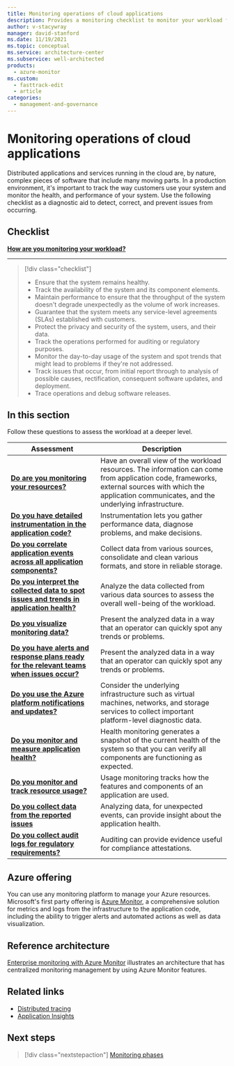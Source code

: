 ```yaml
---
title: Monitoring operations of cloud applications
description: Provides a monitoring checklist to monitor your workload for operational excellence.
author: v-stacywray
manager: david-stanford
ms.date: 11/19/2021
ms.topic: conceptual
ms.service: architecture-center
ms.subservice: well-architected
products:
  - azure-monitor
ms.custom:
  - fasttrack-edit
  - article
categories:
  - management-and-governance
---
```


# Monitoring operations of cloud applications

Distributed applications and services running in the cloud are, by nature, complex pieces of software that include many moving parts. In a production environment, it's important to track the way customers use your system and monitor the health, and performance of your system. Use the following checklist as a diagnostic aid to detect, correct, and prevent issues from occurring.

## Checklist

**[How are you monitoring your workload?](monitor-pipeline.md)**
***
> [!div class="checklist"]
> - Ensure that the system remains healthy.
> - Track the availability of the system and its component elements.
> - Maintain performance to ensure that the throughput of the system doesn't degrade unexpectedly as the volume of work increases.
> - Guarantee that the system meets any service-level agreements (SLAs) established with customers.
> - Protect the privacy and security of the system, users, and their data.
> - Track the operations performed for auditing or regulatory purposes.
> - Monitor the day-to-day usage of the system and spot trends that might lead to problems if they're not addressed.
> - Track issues that occur, from initial report through to analysis of possible causes, rectification, consequent software updates, and deployment.
> - Trace operations and debug software releases.

## In this section

Follow these questions to assess the workload at a deeper level.

|Assessment|Description|
|---|---|
|[**Do are you monitoring your resources?**](monitor-data-sources.md)|Have an overall view of the workload resources. The information can come from application code, frameworks, external sources with which the application communicates, and the underlying infrastructure.
|[**Do you have detailed instrumentation in the application code?**](monitor-instrument.md)|Instrumentation lets you gather performance data, diagnose problems, and make decisions.|
|[**Do you correlate application events across all application components?**](monitor-collection-data-storage.md)|Collect data from various sources, consolidate and clean various formats, and store in reliable storage.|
|[**Do you interpret the collected data to spot issues and trends in application health?**](monitor-analysis.md)|Analyze the data collected from various data sources to assess the overall well-being of the workload.|
|[**Do you visualize monitoring data?**](monitor-visualize-data.md)| Present the analyzed data in a way that an operator can quickly spot any trends or problems.|
|[**Do you have alerts and response plans ready for the relevant teams when issues occur?**](monitor-alerts.md)| Present the analyzed data in a way that an operator can quickly spot any trends or problems.|
|[**Do you use the Azure platform notifications and updates?**](monitor-data-sources.md#infrastructure-metrics)| Consider the underlying infrastructure such as virtual machines, networks, and storage services to collect important platform-level diagnostic data.|
|[**Do you monitor and measure application health?**](health-monitoring.md)|Health monitoring generates a snapshot of the current health of the system so that you can verify all components are functioning as expected.|
|[**Do you monitor and track resource usage?**](usage.md)|Usage monitoring tracks how the features and components of an application are used.|
|[**Do you collect data from the reported issues**](issue-tracking.md)|Analyzing data, for unexpected events, can provide insight about the application health.|
|[**Do you collect audit logs for regulatory requirements?**](auditing.md)| Auditing can provide evidence useful for compliance attestations. |

## Azure offering

You can use any monitoring platform to manage your Azure resources. Microsoft's first party offering is [Azure Monitor](/azure/azure-monitor/overview), a comprehensive solution for metrics and logs from the infrastructure to the application code, including the ability to trigger alerts and automated actions as well as data visualization.


## Reference architecture

[Enterprise monitoring with Azure Monitor](/azure/architecture/example-scenario/monitoring/enterprise-monitoring) illustrates an architecture that has centralized monitoring management by using Azure Monitor features.


## Related links

- [Distributed tracing](/azure/architecture/microservices/logging-monitoring#distributed-tracing)
- [Application Insights](/azure/azure-monitor/app/app-insights-overview)

## Next steps

> [!div class="nextstepaction"]
> [Monitoring phases](monitor-pipeline.md)

